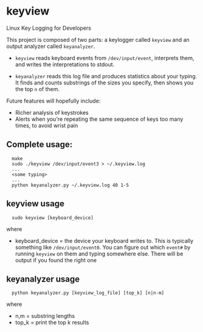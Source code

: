 # keyview
Linux Key Logging for Developers

This project is composed of two parts: a keylogger called `keyview` and an
output analyzer called `keyanalyzer`. 

- `keyview` reads keyboard events from `/dev/input/event`, interprets them,
  and writes the interpretations to stdout.

- `keyanalyzer` reads this log file and produces statistics about your typing.
  It finds and counts substrings of the sizes you specify, then shows you the
  top `n` of them.

Future features will hopefully include:
- Richer analysis of keystrokes
- Alerts when you're repeating the same sequence of keys too many times, to
  avoid wrist pain

## Complete usage:
```
  make
  sudo ./keyview /dev/input/event3 > ~/.keyview.log
  ...
  <some typing>
  ...
  python keyanalyzer.py ~/.keyview.log 40 1-5
```

## keyview usage
```
  sudo keyview [keyboard_device]
```

where
- keyboard_device = the device your keyboard writes to. This is typically
  something like `/dev/input/event0`. You can figure out which `event#` by
  running `keyview` on them and typing somewhere else. There will be output if
  you found the right one
  

## keyanalyzer usage
```
  python keyanalyzer.py [keyview_log_file] [top_k] [n|n-m]
```

where 
- n,m   = substring lengths
- top_k = print the top k results

